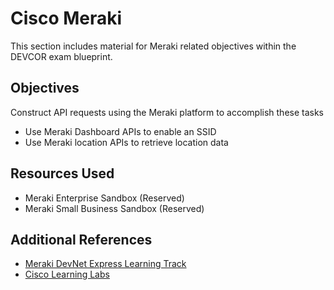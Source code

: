 # Cisco Meraki

This section includes material for Meraki related objectives within the DEVCOR exam blueprint.

## Objectives
Construct API requests using the Meraki platform to accomplish these tasks
  * Use Meraki Dashboard APIs to enable an SSID
  * Use Meraki location APIs to retrieve location data

## Resources Used
- Meraki Enterprise Sandbox (Reserved)
- Meraki Small Business Sandbox (Reserved)


## Additional References
  * [Meraki DevNet Express Learning Track](https://developer.cisco.com/learning/tracks/meraki-devnet-express/)
  * [Cisco Learning Labs](https://developer.cisco.com/learning/search/labs/products/Cisco%20Meraki/?page=1_)
